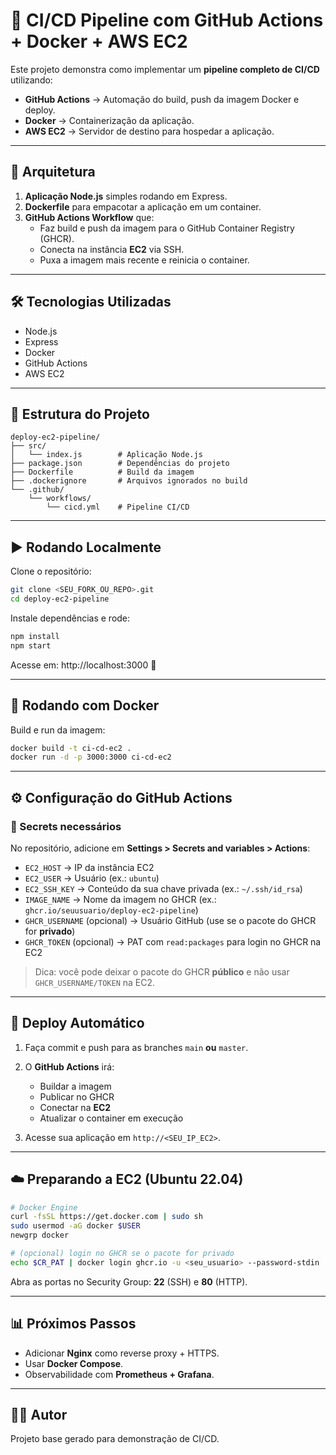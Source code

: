 # 🚀 CI/CD Pipeline com GitHub Actions + Docker + AWS EC2

Este projeto demonstra como implementar um **pipeline completo de CI/CD** utilizando:

- **GitHub Actions** → Automação do build, push da imagem Docker e deploy.  
- **Docker** → Containerização da aplicação.  
- **AWS EC2** → Servidor de destino para hospedar a aplicação.

---

## 📌 Arquitetura

1. **Aplicação Node.js** simples rodando em Express.  
2. **Dockerfile** para empacotar a aplicação em um container.  
3. **GitHub Actions Workflow** que:
   - Faz build e push da imagem para o GitHub Container Registry (GHCR).  
   - Conecta na instância **EC2** via SSH.  
   - Puxa a imagem mais recente e reinicia o container.  

---

## 🛠️ Tecnologias Utilizadas

- Node.js  
- Express  
- Docker  
- GitHub Actions  
- AWS EC2

---

## 📂 Estrutura do Projeto

```
deploy-ec2-pipeline/
├── src/
│   └── index.js        # Aplicação Node.js
├── package.json        # Dependências do projeto
├── Dockerfile          # Build da imagem
├── .dockerignore       # Arquivos ignorados no build
└── .github/
    └── workflows/
        └── cicd.yml    # Pipeline CI/CD
```

---

## ▶️ Rodando Localmente

Clone o repositório:

```bash
git clone <SEU_FORK_OU_REPO>.git
cd deploy-ec2-pipeline
```

Instale dependências e rode:

```bash
npm install
npm start
```

Acesse em: http://localhost:3000 🚀

---

## 🐳 Rodando com Docker

Build e run da imagem:

```bash
docker build -t ci-cd-ec2 .
docker run -d -p 3000:3000 ci-cd-ec2
```

---

## ⚙️ Configuração do GitHub Actions

### 🔑 Secrets necessários

No repositório, adicione em **Settings > Secrets and variables > Actions**:

- `EC2_HOST` → IP da instância EC2  
- `EC2_USER` → Usuário (ex.: `ubuntu`)  
- `EC2_SSH_KEY` → Conteúdo da sua chave privada (ex.: `~/.ssh/id_rsa`)  
- `IMAGE_NAME` → Nome da imagem no GHCR (ex.: `ghcr.io/seuusuario/deploy-ec2-pipeline`)  
- `GHCR_USERNAME` (opcional) → Usuário GitHub (use se o pacote do GHCR for **privado**)  
- `GHCR_TOKEN` (opcional) → PAT com `read:packages` para login no GHCR na EC2  

> Dica: você pode deixar o pacote do GHCR **público** e não usar `GHCR_USERNAME/TOKEN` na EC2.

---

## 🚀 Deploy Automático

1. Faça commit e push para as branches `main` **ou** `master`.  
2. O **GitHub Actions** irá:  
   - Buildar a imagem  
   - Publicar no GHCR  
   - Conectar na **EC2**  
   - Atualizar o container em execução  

3. Acesse sua aplicação em `http://<SEU_IP_EC2>`.

---

## ☁️ Preparando a EC2 (Ubuntu 22.04)

```bash
# Docker Engine
curl -fsSL https://get.docker.com | sudo sh
sudo usermod -aG docker $USER
newgrp docker

# (opcional) login no GHCR se o pacote for privado
echo $CR_PAT | docker login ghcr.io -u <seu_usuario> --password-stdin
```

Abra as portas no Security Group: **22** (SSH) e **80** (HTTP).

---

## 📊 Próximos Passos

- Adicionar **Nginx** como reverse proxy + HTTPS.  
- Usar **Docker Compose**.  
- Observabilidade com **Prometheus + Grafana**.  

---

## 👨‍💻 Autor

Projeto base gerado para demonstração de CI/CD.
